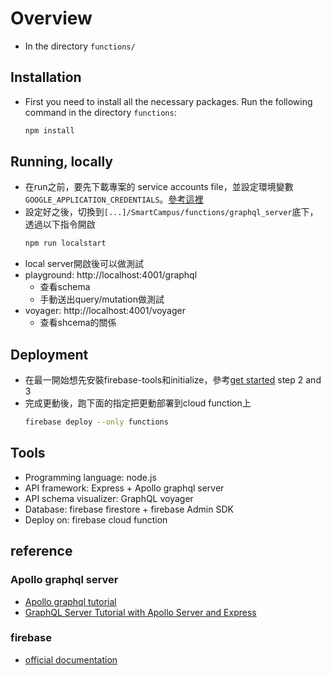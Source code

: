 # Overview
- In the directory `functions/`

## Installation
- First you need to install all the necessary packages. Run the following command in the directory `functions`:
  ```bash
  npm install
  ```

## Running, locally
- 在run之前，要先下載專案的 service accounts file，並設定環境變數`GOOGLE_APPLICATION_CREDENTIALS`。[參考這裡](https://firebase.google.com/docs/admin/setup#initialize-sdk)
- 設定好之後，切換到`[...]/SmartCampus/functions/graphql_server`底下，透過以下指令開啟
  ```bash
  npm run localstart
  ```
- local server開啟後可以做測試
- playground: http://localhost:4001/graphql
  - 查看schema
  - 手動送出query/mutation做測試
- voyager: http://localhost:4001/voyager
  - 查看shcema的關係

## Deployment
- 在最一開始想先安裝firebase-tools和initialize，參考[get started](https://firebase.google.com/docs/functions/get-started) step 2 and 3
- 完成更動後，跑下面的指定把更動部署到cloud function上
  ```bash
  firebase deploy --only functions
  ```

## Tools
- Programming language: node.js
- API framework: Express + Apollo graphql server
- API schema visualizer: GraphQL voyager
- Database: firebase firestore + firebase Admin SDK
- Deploy on: firebase cloud function

## reference

### Apollo graphql server

- [Apollo graphql tutorial](https://www.apollographql.com/docs/tutorial/introduction/)
- [GraphQL Server Tutorial with Apollo Server and Express](https://www.robinwieruch.de/graphql-apollo-server-tutorial)

### firebase
- [official documentation](https://firebase.google.com/docs)